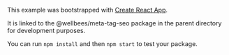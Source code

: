 This example was bootstrapped with [Create React App](https://github.com/facebook/create-react-app).

It is linked to the @wellbees/meta-tag-seo package in the parent directory for development purposes.

You can run `npm install` and then `npm start` to test your package.
